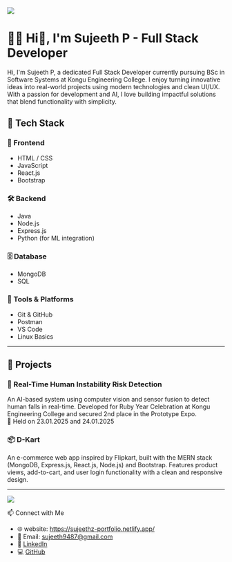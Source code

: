 <img src="https://user-images.githubusercontent.com/86270481/214122618-1bf43327-cdef-456e-81fe-fc71a9070c07.gif">



# 👨‍💻 Hi👋, I'm Sujeeth P - Full Stack Developer

<p align="left">Hi, I'm Sujeeth P, a dedicated Full Stack Developer currently pursuing BSc in Software Systems at Kongu Engineering College. I enjoy turning innovative ideas into real-world projects using modern technologies and clean UI/UX. With a passion for development and AI, I love building impactful solutions that blend functionality with simplicity.</p>


## 🚀 Tech Stack 

### 🧩 Frontend
- HTML / CSS
- JavaScript
- React.js 
- Bootstrap 

### 🛠 Backend
- Java
- Node.js
- Express.js
- Python (for ML integration)

### 🗄️ Database
- MongoDB
- SQL

### 🔧 Tools & Platforms
- Git & GitHub
- Postman
- VS Code
- Linux Basics

---

## 🧠 Projects

### 📌 Real-Time Human Instability Risk Detection
An AI-based system using computer vision and sensor fusion to detect human falls in real-time. Developed for Ruby Year Celebration at Kongu Engineering College and secured 2nd place in the Prototype Expo.  
📅 Held on 23.01.2025 and 24.01.2025

### 📦 D-Kart
An e-commerce web app inspired by Flipkart, built with the MERN stack (MongoDB, Express.js, React.js, Node.js) and Bootstrap. Features product views, add-to-cart, and user login functionality with a clean and responsive design.

---
<img src="https://github-readme-stats.vercel.app/api/top-langs/?username=Sujeeth-P&theme=dark&hide_border=false&include_all_commits=false&count_private=false&layout=compact">


📫 Connect with Me

- 🌐 website: https://sujeethz-portfolio.netlify.app/ 
- 📧 Email: [sujeeth9487@gmail.com](mailto:sujeeth9487@gmail.com)  
- 🔗 [LinkedIn](https://linkedin.com/in/sujeeth-p)  
- 💻 [GitHub](https://github.com/Sujeeth-P)

<!--
**Sujeeth-P/Sujeeth-P** is a ✨ _special_ ✨ repository because its `README.md` (this file) appears on your GitHub profile.

Here are some ideas to get you started:

- 🔭 I’m currently working on ...
- 🌱 I’m currently learning ...
- 👯 I’m looking to collaborate on ...
- 🤔 I’m looking for help with ...
- 💬 Ask me about ...
- 📫 How to reach me: ...
- 😄 Pronouns: ...
- ⚡ Fun fact: ...
-->
